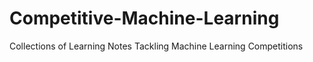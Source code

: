 # Competitive-Machine-Learning
Collections of Learning Notes Tackling Machine Learning Competitions
